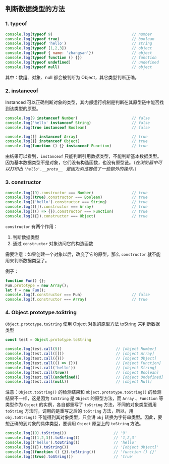 ## 判断数据类型的方法

### 1. typeof

```javascript
console.log(typeof 9) 									// number
console.log(typeof true)			    				// boolean
console.log(typeof 'hello')								// string
console.log(typeof [1,2,3])								// object
console.log(typeof { name: 'zhangsan'})				    // object
console.log(typeof function () {})						// function
console.log(typeof undefined)							// undefined
console.log(typeof null)								// object
```

其中：数组、对象、null 都会被判断为 Object，其它类型判断正确。

### 2. instanceof

Instanced 可以正确判断对象的类型，其内部运行机制是判断在其原型链中能否找到该类型的原型。

```javascript
console.log(9 instanceof Number)  						// false
console.log('hello' instanceof String)					// false
console.log(true instanceof Boolean) 					// false

console.log([] instanceof Array)						// true
console.log({} instanceof Object)						// true
console.log(function () {} instanceof Function)		    // true
```

由结果可以看到，`instanceof` 只能判断引用数据类型，不能判断基本数据类型。因为基本数据类型不是对象，它们没有构造函数，也没有原型链。（*在浏览器中可以打印出 `'hello'.__proto__ ` 是因为浏览器做了一些额外的操作。*）

### 3. constructor

```javascript
console.log((9).constructor === Number)					// true
console.log((true).constructor === Boolean)			    // true
console.log(('hello').constructor === String)			// true
console.log(([]).constructor === Array)					// true
console.log((() => {}).constructor === Function)		// true
console.log(({}).constructor === Object)				// true
```

`constructor` 有两个作用：

1. 判断数据类型
2. 通过 `constructor` 对象访问它的构造函数

需要注意：如果创建一个对象以后，改变了它的原型，那么 `constructor` 就不能用来判断数据类型了。

例子：

```javascript
function Fun() {};
Fun.prototype = new Array();
let f = new Fun();
console.log(f.constructor === Fun) 		                // false
console.log(f.constructor === Array) 	                // true
```

### 4. Object.prototype.toString

 `Object.prototype.toString` 使用 Object 对象的原型方法 toString 来判断数据类型

```javascript
const test = Object.prototype.toString

console.log(test.call(9)) 					 	 // [object Number]
console.log(test.call([]))						 // [object Array]
console.log(test.call({}))						 // [object Object]
console.log(test.call(() => {})) 			     // [object Function]
console.log(test.call('hello'))				     // [object String]
console.log(test.call(true))					 // [object Boolean]
console.log(test.call(undefined)) 		         // [object Undefined]
console.log(test.call(null))					 // [object Null]
```

注意：`Object.toString()` 的检测结果和 `Object.prototype.toString()` 的检测结果不一样，这是因为 `toString` 是 `Object` 的原型方法，而 `Array` 、`Function` 等类型作为 `Object` 的实例，各自都重写了  `toString` 方法，不同的对象类型调用 `toString` 方法时，调用的是重写之后的 `toString` 方法，所以，用  `obj.toString()` 不能得到其对象类型，只会讲 `obj` 转换为字符串类型。因此，要想正确的到对象的具体类型，要调用 `Object` 原型上的 `toString` 方法。

```javascript
console.log((9).toString()) 					// '9'
console.log(([1,2,3]).toString())				// '1,2,3'
console.log(('hello').toString())				// 'hello'
console.log(({}).toString())					// '[object Object]'
console.log((function () {}).toString())		// 'function () {}'
console.log((true).toString()) 					// 'true'
```

